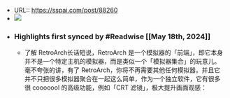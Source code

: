 - URL:: https://sspai.com/post/88260
- ![](https://readwise-assets.s3.amazonaws.com/static/images/article2.74d541386bbf.png)
- ### Highlights first synced by #Readwise [[May 18th, 2024]]
    - 了解 RetroArch长话短说，RetroArch 是一个模拟器的「前端」，即它本身并不是一个特定主机的模拟器，而是类似一个「模拟器集合」的玩意儿。毫不夸张的讲，有了 RetroArch，你将不再需要其他任何模拟器。并且它并不只把很多模拟器聚合在一起这么简单，作为一个独立软件，它有很多很 cooooool 的高级功能，例如「CRT 滤镜」，极大提升画面观感：

